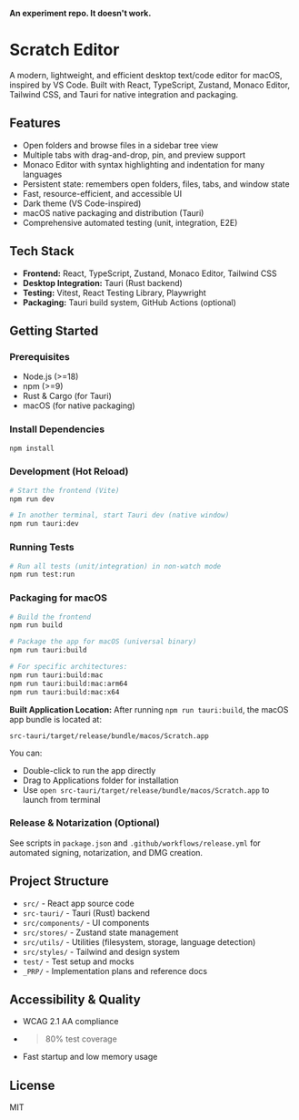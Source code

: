 **An experiment repo. It doesn't work.**

# Scratch Editor

A modern, lightweight, and efficient desktop text/code editor for macOS, inspired by VS Code. Built with React, TypeScript, Zustand, Monaco Editor, Tailwind CSS, and Tauri for native integration and packaging.

## Features
- Open folders and browse files in a sidebar tree view
- Multiple tabs with drag-and-drop, pin, and preview support
- Monaco Editor with syntax highlighting and indentation for many languages
- Persistent state: remembers open folders, files, tabs, and window state
- Fast, resource-efficient, and accessible UI
- Dark theme (VS Code-inspired)
- macOS native packaging and distribution (Tauri)
- Comprehensive automated testing (unit, integration, E2E)

## Tech Stack
- **Frontend:** React, TypeScript, Zustand, Monaco Editor, Tailwind CSS
- **Desktop Integration:** Tauri (Rust backend)
- **Testing:** Vitest, React Testing Library, Playwright
- **Packaging:** Tauri build system, GitHub Actions (optional)

## Getting Started

### Prerequisites
- Node.js (>=18)
- npm (>=9)
- Rust & Cargo (for Tauri)
- macOS (for native packaging)

### Install Dependencies
```bash
npm install
```

### Development (Hot Reload)
```bash
# Start the frontend (Vite)
npm run dev

# In another terminal, start Tauri dev (native window)
npm run tauri:dev
```

### Running Tests
```bash
# Run all tests (unit/integration) in non-watch mode
npm run test:run
```

### Packaging for macOS
```bash
# Build the frontend
npm run build

# Package the app for macOS (universal binary)
npm run tauri:build

# For specific architectures:
npm run tauri:build:mac
npm run tauri:build:mac:arm64
npm run tauri:build:mac:x64
```

**Built Application Location:**
After running `npm run tauri:build`, the macOS app bundle is located at:
```
src-tauri/target/release/bundle/macos/Scratch.app
```

You can:
- Double-click to run the app directly
- Drag to Applications folder for installation
- Use `open src-tauri/target/release/bundle/macos/Scratch.app` to launch from terminal

### Release & Notarization (Optional)
See scripts in `package.json` and `.github/workflows/release.yml` for automated signing, notarization, and DMG creation.

## Project Structure
- `src/` - React app source code
- `src-tauri/` - Tauri (Rust) backend
- `src/components/` - UI components
- `src/stores/` - Zustand state management
- `src/utils/` - Utilities (filesystem, storage, language detection)
- `src/styles/` - Tailwind and design system
- `test/` - Test setup and mocks
- `_PRP/` - Implementation plans and reference docs

## Accessibility & Quality
- WCAG 2.1 AA compliance
- >80% test coverage
- Fast startup and low memory usage

## License
MIT
